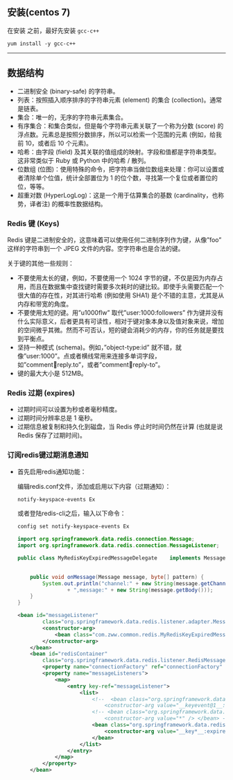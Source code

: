 ## 安装(centos 7)
在安装 之前，最好先安装 `gcc-c++`
```
yum install -y gcc-c++
```


-----------

 ## 数据结构

+ 二进制安全 (binary-safe) 的字符串。
+ 列表：按照插入顺序排序的字符串元素 (element) 的集合 (collection)。通常是链表。
+ 集合：唯一的，无序的字符串元素集合。
+ 有序集合：和集合类似，但是每个字符串元素关联了一个称为分数 (score) 的浮点数。元素总是按照分数排序，所以可以检索一个范围的元素 (例如，给我前 10，或者后 10 个元素)。
+ 哈希：由字段 (field) 及其关联的值组成的映射。字段和值都是字符串类型。这非常类似于 Ruby 或 Python 中的哈希 / 散列。
+ 位数组 (位图)：使用特殊的命令，把字符串当做位数组来处理：你可以设置或者清除单个位值，统计全部置位为 1 的位个数，寻找第一个复位或者置位的位，等等。
+ 超重对数 (HyperLogLog)：这是一个用于估算集合的基数 (cardinality，也称势，译者注) 的概率性数据结构。

### Redis 键 (Keys)
Redis 键是二进制安全的，这意味着可以使用任何二进制序列作为键，从像”foo” 这样的字符串到一个 JPEG 文件的内容。空字符串也是合法的键。

关于键的其他一些规则：

+ 不要使用太长的键，例如，不要使用一个 1024 字节的键，不仅是因为内存占用，而且在数据集中查找键时需要多次耗时的键比较。即使手头需要匹配一个很大值的存在性，对其进行哈希 (例如使用 SHA1) 是个不错的主意，尤其是从内存和带宽的角度。
+ 不要使用太短的键。用”u1000flw” 取代”user:1000:followers” 作为键并没有什么实际意义，后者更具有可读性，相对于键对象本身以及值对象来说，增加的空间微乎其微。然而不可否认，短的键会消耗少的内存，你的任务就是要找到平衡点。
+ 坚持一种模式 (schema)。例如，”object-type:id” 就不错，就像”user:1000”。点或者横线常用来连接多单词字段，如”comment:1234:reply.to”，或者”comment:1234:reply-to”。
+ 键的最大大小是 512MB。

### Redis 过期 (expires)
+ 过期时间可以设置为秒或者毫秒精度。
+ 过期时间分辨率总是 1 毫秒。
+ 过期信息被复制和持久化到磁盘，当 Redis 停止时时间仍然在计算 (也就是说 Redis 保存了过期时间)。


### 订阅redis键过期消息通知
+ 首先启用redis通知功能：

    编辑redis.conf文件，添加或启用以下内容（过期通知）：
    ```sh
    notify-keyspace-events Ex
    ```
    或者登陆redis-cli之后，输入以下命令：
    ```sh
    config set notify-keyspace-events Ex
    ```

    ```java
    import org.springframework.data.redis.connection.Message;
    import org.springframework.data.redis.connection.MessageListener;
    
    public class MyRedisKeyExpiredMessageDelegate    implements MessageListener {
    
        
        public void onMessage(Message message, byte[] pattern) {
            System.out.println("channel:" + new String(message.getChannel())
                    + ",message:" + new String(message.getBody()));
        }
    }
    ```
    ```xml
    <bean id="messageListener"
            class="org.springframework.data.redis.listener.adapter.MessageListenerAdapter">
            <constructor-arg>
                <bean class="com.zww.common.redis.MyRedisKeyExpiredMessageDelegate" />
            </constructor-arg>
        </bean>
        <bean id="redisContainer"
            class="org.springframework.data.redis.listener.RedisMessageListenerContainer">
            <property name="connectionFactory" ref="connectionFactory" />
            <property name="messageListeners">
                <map>
                    <entry key-ref="messageListener">
                        <list>
                            <!--  <bean class="org.springframework.data.redis.listener.ChannelTopic"> 
                                <constructor-arg value="__keyevent@1__:expired" /> </bean>  -->
                            <!-- <bean class="org.springframework.data.redis.listener.PatternTopic"> 
                                <constructor-arg value="*" /> </bean> -->
                            <bean class="org.springframework.data.redis.listener.PatternTopic">
                                <constructor-arg value="__key*__:expired" />
                            </bean>
                        </list>
                    </entry>
                </map>
            </property>
        </bean>
    ```